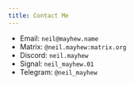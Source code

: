 ```yaml
---
title: Contact Me
---
```


* Email: `neil@mayhew.name`
* Matrix: `@neil.mayhew:matrix.org`
* Discord: `neil.mayhew`
* Signal: `neil_mayhew.01`
* Telegram: `@neil_mayhew`

